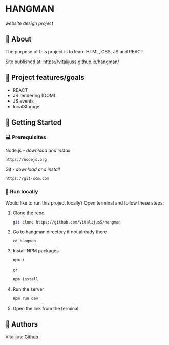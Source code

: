 # HANGMAN

_website design project_
<br>

## 🌟 About

The purpose of this project is to learn HTML, CSS, JS and REACT.

Site published at: https://vitalijuss.github.io/hangman/

## 🎯 Project features/goals

-   REACT
-   JS rendering (DOM)
-   JS events
-   localStorage

## 🧰 Getting Started

### 💻 Prerequisites

Node.js - _download and install_

```
https://nodejs.org
```

Git - _download and install_

```
https://git-scm.com
```

### 🏃 Run locally

Would like to run this project locally? Open terminal and follow these steps:

1. Clone the repo
    ```sh
    git clone https://github.com/VitalijusS/hangman
    ```
2. Go to hangman directory if not already there
    ```
    cd hangman
    ```
3. Install NPM packages
    ```sh
    npm i
    ```
    or
    ```sh
    npm install
    ```
4. Run the server
    ```sh
    npm run dev
    ```
5. Open the link from the terminal

## 🎅 Authors

Vitalijus: [Github](https://github.com/vitalijuss)
